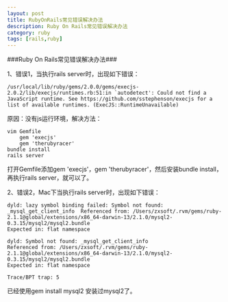 ```yaml
---
layout: post
title: RubyOnRails常见错误解决办法
description: Ruby On Rails常见错误解决办法
category: ruby
tags: [rails,ruby]
---
```

###Ruby On Rails常见错误解决办法###
<p>1、错误1，当执行rails server时，出现如下错误：</p>

	/usr/local/lib/ruby/gems/2.0.0/gems/execjs-2.0.2/lib/execjs/runtimes.rb:51:in `autodetect': Could not find a JavaScript runtime. See https://github.com/sstephenson/execjs for a list of available runtimes. (ExecJS::RuntimeUnavailable)
	
<p>原因：没有js运行环境，解决方法：</p>

	vim Gemfile
		gem 'execjs'
		gem 'therubyracer'
	bundle install
	rails server
	
<p>打开Gemfile添加gem 'execjs'，gem 'therubyracer'，然后安装bundle install，再执行rails server，就可以了。</p>

<p>2、错误2，Mac下当执行rails server时，出现如下错误：</p>

	dyld: lazy symbol binding failed: Symbol not found: _mysql_get_client_info	Referenced from: /Users/zxsoft/.rvm/gems/ruby-2.1.1@global/extensions/x86_64-darwin-13/2.1.0/mysql2-0.3.15/mysql2/mysql2.bundle
	Expected in: flat namespace
	
	dyld: Symbol not found: _mysql_get_client_info
	Referenced from: /Users/zxsoft/.rvm/gems/ruby-2.1.1@global/extensions/x86_64-darwin-13/2.1.0/mysql2-0.3.15/mysql2/mysql2.bundle
	Expected in: flat namespace
	
	Trace/BPT trap: 5
	
<p>已经使用gem install mysql2 安装过mysql2了。</p>
